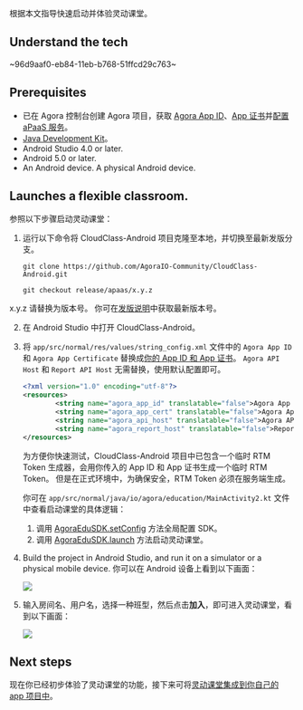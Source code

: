 根据本文指导快速启动并体验灵动课堂。

## Understand the tech

~96d9aaf0-eb84-11eb-b768-51ffcd29c763~

<a name="prerequisites"></a>
## Prerequisites

- 已在 Agora 控制台创建 Agora 项目，获取 [Agora App ID](/cn/Agora%20Platform/get_appid_token#%E8%8E%B7%E5%8F%96-app-id)、[App 证书](/cn/Agora%20Platform/get_appid_token#%E8%8E%B7%E5%8F%96-app-%E8%AF%81%E4%B9%A6)并[配置 aPaaS 服务](/cn/agora-class/agora_class_prep?platform=Web)。
- [Java Development Kit](https://www.oracle.com/java/technologies/javase-downloads.html)。
- Android Studio 4.0 or later.
- Android 5.0 or later.
- An Android device. A physical Android device.

## Launches a flexible classroom.

参照以下步骤启动灵动课堂：

1. 运行以下命令将 CloudClass-Android 项目克隆至本地，并切换至最新发版分支。

   ```
   git clone https://github.com/AgoraIO-Community/CloudClass-Android.git
   ```

   ```
   git checkout release/apaas/x.y.z
   ```

<div class="alert info">x.y.z 请替换为版本号。 你可在<a href="/cn/agora-class/release_agora_class_android?platform=Android">发版说明</a>中获取最新版本号。</div>

2. 在 Android Studio 中打开 CloudClass-Android。

3. 将 `app/src/normal/res/values/string_config.xml` 文件中的 `Agora App ID` 和 `Agora App Certificate` 替换成[你的 App ID 和 App 证书](#prerequisites)。 `Agora API Host` 和 `Report API Host` 无需替换，使用默认配置即可。

   ```xml
   <?xml version="1.0" encoding="utf-8"?>
   <resources>
           <string name="agora_app_id" translatable="false">Agora App ID</string>
           <string name="agora_app_cert" translatable="false">Agora App Certificate</string>
           <string name="agora_api_host" translatable="false">Agora API Host</string>
           <string name="agora_report_host" translatable="false">Report API Host</string>
   </resources>
   ```

   为方便你快速测试，CloudClass-Android 项目中已包含一个临时 RTM Token 生成器，会用你传入的 App ID 和 App 证书生成一个临时 RTM Token。 但是在正式环境中，为确保安全，RTM Token 必须在服务端生成。

   你可在 `app/src/normal/java/io/agora/education/MainActivity2.kt` 文件中查看启动课堂的具体逻辑：

   1. 调用 [AgoraEduSDK.setConfig](/cn/agora-class/agora_class_api_ref_android?platform=Android#setconfig) 方法全局配置 SDK。
   2. 调用 [AgoraEduSDK.launch](/cn/agora-class/agora_class_api_ref_android?platform=Android#launch) 方法启动灵动课堂。

4. Build the project in Android Studio, and run it on a simulator or a physical mobile device. 你可以在 Android 设备上看到以下画面：

   ![](https://web-cdn.agora.io/docs-files/1624525202089)

5. 输入房间名、用户名，选择一种班型，然后点击**加入**，即可进入灵动课堂，看到以下画面：

   ![](https://web-cdn.agora.io/docs-files/1624525202089)

## Next steps

现在你已经初步体验了灵动课堂的功能，接下来可将[灵动课堂集成到你自己的 app 项目中](/cn/agora-class/agora_class_integrate_android?platform=Android)。